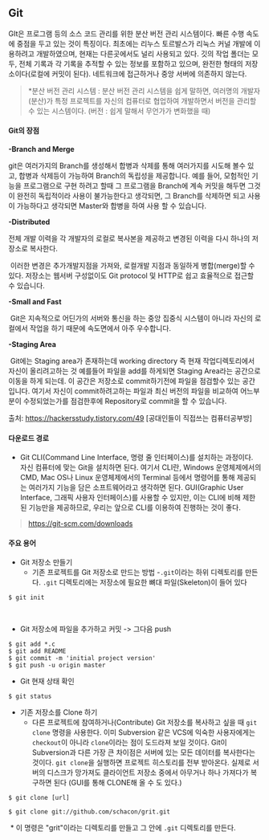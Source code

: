 ## Git 

  GIt은 프로그램 등의 소스 코드 관리를 위한 분산 버전 관리 시스템이다. 빠른 수행 속도에 중점을 두고 있는 것이 특징이다. 최초에는 리누스 토르발스가 리눅스 커널 개발에 이용하려고 개발하였으며, 현재는 다른곳에서도 널리 사용되고 있다. 깃의 작업 폴더는 모두, 전체 기록과 각 기록을 추적할 수 있는 정보를 포함하고 있으며, 완전한 형태의 저장소이다(로컬에 커밋이 된다). 네트워크에 접근하거나 중앙 서버에 의존하지 않는다.

>  *분산 버전 관리 시스템 : 분산 버전 관리 시스템을 쉽게 말하면, 여러명의 개발자(분산)가 특정 프로젝트를 자신의 컴퓨터로 협업하여 개발하면서 버전을 관리할 수 있는 시스템이다. (버전 : 쉽게 말해서 무언가가 변화했을 때)

#### Git의 장점

**-Branch and Merge**

git은 여러가지의 Branch를 생성해서 합병과 삭제를 통해 여러가지를 시도해 볼수 있고, 합병과 삭제등이 가능하여 Branch의 독립성을 제공합니다.  예를 들어, 모험적인 기능을 프로그램으로 구현 하려고 할때 그 프로그램을 Branch에 계속 커밋을 해두면 그것이 완전히 독립적이라 사용이 불가능한다고 생각되면, 그 Branch를 삭제하면 되고 사용이 가능하다고 생각되면 Master와 합병을 하여 사용 할 수 있습니다.

**-Distributed**

전체 개발 이력을 각 개발자의 로컬로 복사본을 제공하고 변경된 이력을 다시 하나의 저장소로 복사한다.



​     이러한 변경은 추가개발지점을 가져와, 로컬개발 지점과 동일하게 병합(merge)할 수 있다. 저장소는 웹서버 구성없이도 Git protocol 및 HTTP로 쉽고 효율적으로 접근할 수 있습니다.



**-Small and Fast**

​     Git은 지속적으로 어딘가의 서버와 통신을 하는 중앙 집중식 시스템이 아니라 자신의 로컬에서 작업을 하기 때문에 속도면에서 아주 우수합니다.



**-Staging Area**

​     Git에는 Staging area가 존재하는데 working directory 즉 현재 작업디렉토리에서 자신이 올리려고하는 것 예를들어 파일을 add를 하게되면 Staging Area라는 공간으로 이동을 하게 되는데. 이 공간은 저장소로 commit하기전에 파일을 점검할수 있는 공간 입니다. 여기서 자신이 commit하려고하는 파일과 최신 버전의 파일을 비교하여 어느부분이 수정되었는가를 점검한후에 Repository로 commit을 할 수 있습니다. 



출처: <https://hackersstudy.tistory.com/49> [공대인들이 직접쓰는 컴퓨터공부방]  





#### 다운로드 경로

- Git CLI(Command Line Interface, 명령 줄 인터페이스)를 설치하는 과정이다. 자신 컴퓨터에 맞는 Git을 설치하면 된다. 여기서 CLI란, Windows 운영체제에서의 CMD, Mac OS나 Linux 운영체제에서의 Terminal 등에서 명령어를 통해 제공되는 여러가지 기능을 담은 소프트웨어라고 생각하면 된다. GUI(Graphic User Interface, 그래픽 사용자 인터페이스)를 사용할 수 있지만, 이는 CLI에 비해 제한된 기능만을 제공하므로, 우리는 앞으로 CLI를 이용하여 진행하는 것이 좋다.

> <https://git-scm.com/downloads>







#### 주요 용어

- Git 저장소 만들기 
  - 기존 프로젝트를 Git 저장소로 만드는 방법 -`.git`이라는 하위 디렉토리를 만든다. `.git` 디렉토리에는 저장소에 필요한 뼈대 파일(Skeleton)이 들어 있다

```
$ git init
```

​     

- Git 저장소에 파일을 추가하고 커밋 -> 그다음 push

```
$ git add *.c
$ git add README
$ git commit -m 'initial project version'
$ git push -u origin master
```

- Git 현재 상태 확인 

```
$ git status
```



- 기존 저장소를  Clone 하기 
  - 다른 프로젝트에 참여하거나(Contribute) Git 저장소를 복사하고 싶을 때 `git clone` 명령을 사용한다. 이미 Subversion 같은 VCS에 익숙한 사용자에게는 `checkout`이 아니라 `clone`이라는 점이 도드라져 보일 것이다. Git이 Subversion과 다른 가장 큰 차이점은 서버에 있는 모든 데이터를 복사한다는 것이다. `git clone`을 실행하면 프로젝트 히스토리를 전부 받아온다. 실제로 서버의 디스크가 망가져도 클라이언트 저장소 중에서 아무거나 하나 가져다가 복구하면 된다 (GUI를 통해 CLONE해 올 수 도 있다.)

```
$ git clone [url]
```

```
$ git clone git://github.com/schacon/grit.git
```

​     * 이 명령은 "grit"이라는 디렉토리를 만들고 그 안에 `.git` 디렉토리를 만든다. 